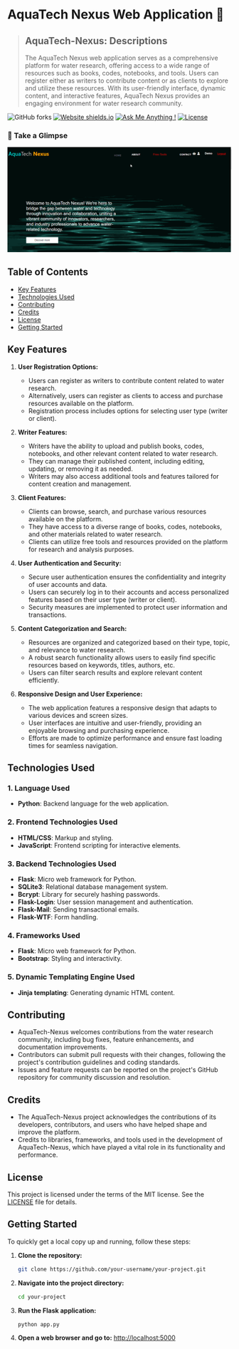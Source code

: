 # AquaTech Nexus Web Application 🚀

> ## AquaTech-Nexus: Descriptions
> The AquaTech Nexus web application serves as a comprehensive platform for water research, offering access to a wide range of resources such as books, codes, notebooks, and tools.
> Users can register either as writers to contribute content or as clients to explore and utilize these resources. With its user-friendly interface, dynamic content, and interactive features, AquaTech Nexus provides an engaging environment for water research community.


![GitHub forks](https://img.shields.io/github/forks/DemisoDaba/DemisoDaba.github.io)
[![Website shields.io](https://img.shields.io/badge/website-up-yellow)](http://DemisoDaba.github.io/)
[![Ask Me Anything !](https://img.shields.io/badge/ask%20me-linkedin-1abc9c.svg)](https://www.linkedin.com/in/demiso-daba-swre0/)
[![License](http://img.shields.io/:license-mit-blue.svg?style=flat-square)](http://badges.mit-license.org)

### 🌟 Take a Glimpse
<p align="center"> 
  <kbd>
    <a href="https://DemisoDaba/AquaTech-Nexus" target="_blank"><img src="/flaskapp/static/videos/sample.gif" alt="Portfolio Preview">
  </a>
  </kbd>
</p>

## Table of Contents

- [Key Features](#key-features)
- [Technologies Used](#technologies-used)
- [Contributing](#contributing)
- [Credits](#credits)
- [License](#license)
- [Getting Started](#getting-started)


## Key Features

1. **User Registration Options:**
   - Users can register as writers to contribute content related to water research.
   - Alternatively, users can register as clients to access and purchase resources available on the platform.
   - Registration process includes options for selecting user type (writer or client).

2. **Writer Features:**
   - Writers have the ability to upload and publish books, codes, notebooks, and other relevant content related to water research.
   - They can manage their published content, including editing, updating, or removing it as needed.
   - Writers may also access additional tools and features tailored for content creation and management.

3. **Client Features:**
   - Clients can browse, search, and purchase various resources available on the platform.
   - They have access to a diverse range of books, codes, notebooks, and other materials related to water research.
   - Clients can utilize free tools and resources provided on the platform for research and analysis purposes.

4. **User Authentication and Security:**
   - Secure user authentication ensures the confidentiality and integrity of user accounts and data.
   - Users can securely log in to their accounts and access personalized features based on their user type (writer or client).
   - Security measures are implemented to protect user information and transactions.

5. **Content Categorization and Search:**
   - Resources are organized and categorized based on their type, topic, and relevance to water research.
   - A robust search functionality allows users to easily find specific resources based on keywords, titles, authors, etc.
   - Users can filter search results and explore relevant content efficiently.

6. **Responsive Design and User Experience:**
   - The web application features a responsive design that adapts to various devices and screen sizes.
   - User interfaces are intuitive and user-friendly, providing an enjoyable browsing and purchasing experience.
   - Efforts are made to optimize performance and ensure fast loading times for seamless navigation.

## Technologies Used

### 1. Language Used

- **Python**: Backend language for the web application.

### 2. Frontend Technologies Used

- **HTML/CSS**: Markup and styling.
- **JavaScript**: Frontend scripting for interactive elements.

### 3. Backend Technologies Used

- **Flask**: Micro web framework for Python.
- **SQLite3**: Relational database management system.
- **Bcrypt**: Library for securely hashing passwords.
- **Flask-Login**: User session management and authentication.
- **Flask-Mail**: Sending transactional emails.
- **Flask-WTF**: Form handling.

### 4. Frameworks Used

- **Flask**: Micro web framework for Python.
- **Bootstrap**: Styling and interactivity.

### 5. Dynamic Templating Engine Used

- **Jinja templating**: Generating dynamic HTML content.

## Contributing

- AquaTech-Nexus welcomes contributions from the water research community, including bug fixes, feature enhancements, and documentation improvements.
- Contributors can submit pull requests with their changes, following the project's contribution guidelines and coding standards.
- Issues and feature requests can be reported on the project's GitHub repository for community discussion and resolution.

## Credits

- The AquaTech-Nexus project acknowledges the contributions of its developers, contributors, and users who have helped shape and improve the platform.
- Credits to libraries, frameworks, and tools used in the development of AquaTech-Nexus, which have played a vital role in its functionality and performance.

## License

This project is licensed under the terms of the MIT license. See the [LICENSE](LICENSE) file for details.


## Getting Started

To quickly get a local copy up and running, follow these steps:

1. **Clone the repository:**

    ```bash
    git clone https://github.com/your-username/your-project.git
    ```

2. **Navigate into the project directory:**

    ```bash
    cd your-project
    ```

3. **Run the Flask application:**

    ```bash
    python app.py
    ```

4. **Open a web browser and go to:** [http://localhost:5000](http://localhost:5000)
